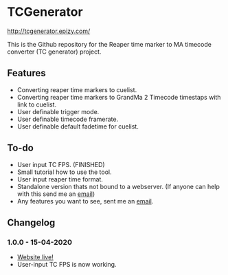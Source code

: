 # TCGenerator
http://tcgenerator.epizy.com/

This is the Github repository for the Reaper time marker to MA timecode converter (TC generator) project.

## Features
- Converting reaper time markers to cuelist.
- Converting reaper time markers to GrandMa 2 Timecode timestaps with link to cuelist.
- User definable trigger mode.
- User definable timecode framerate.
- User definable default fadetime for cuelist.

## To-do
  - User input TC FPS. (FINISHED)
  - Small tutorial how to use the tool.
  - User input reaper time format.
  - Standalone version thats not bound to a webserver. (If anyone can help with this send me an [email](mailto:djdimi043@gmail.com))
  - Any features you want to see, sent me an [email](mailto:djdimi043@gmail.com).

## Changelog
### 1.0.0 - 15-04-2020
- [Website live!](http://tcgenerator.epizy.com/)
- User-input TC FPS is now working.
